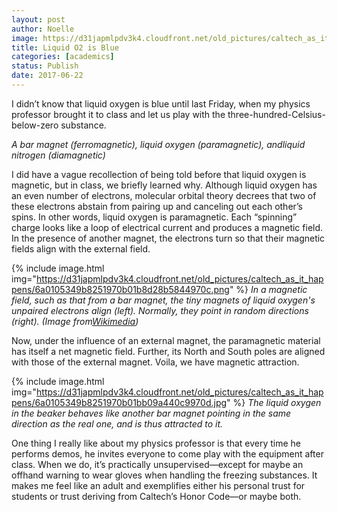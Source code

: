 ```yaml
---
layout: post
author: Noelle
image: https://d31japmlpdv3k4.cloudfront.net/old_pictures/caltech_as_it_happens/6a0105349b8251970b01bb09a440cd970d.jpg
title: Liquid O2 is Blue
categories: [academics]
status: Publish
date: 2017-06-22
---
```



I didn’t know that liquid oxygen is blue until last Friday, when my physics professor brought it to class and let us play with the three-hundred-Celsius-below-zero substance.

*A bar magnet (ferromagnetic), liquid oxygen (paramagnetic), andliquid nitrogen (diamagnetic)*

I did have a vague recollection of being told before that liquid oxygen is magnetic, but in class, we briefly learned why. Although liquid oxygen has an even number of electrons, molecular orbital theory decrees that two of these electrons abstain from pairing up and canceling out each other’s spins. In other words, liquid oxygen is paramagnetic. Each “spinning” charge looks like a loop of electrical current and produces a magnetic field. In the presence of another magnet, the electrons turn so that their magnetic fields align with the external field.


{% include image.html img="https://d31japmlpdv3k4.cloudfront.net/old_pictures/caltech_as_it_happens/6a0105349b8251970b01b8d28b5844970c.png" %}
*In a magnetic field, such as that from a bar magnet, the tiny magnets of liquid oxygen's unpaired electrons align (left). Normally, they point in random directions (right). (Image from<a href="https://upload.wikimedia.org/wikipedia/commons/thumb/0/0d/Paramagnetism_with_and_without_field.svg/800px-Paramagnetism_with_and_without_field.svg.png%20 N">Wikimedia</a>)*

Now, under the influence of an external magnet, the paramagnetic material has itself a net magnetic field. Further, its North and South poles are aligned with those of the external magnet. Voila, we have magnetic attraction.


{% include image.html img="https://d31japmlpdv3k4.cloudfront.net/old_pictures/caltech_as_it_happens/6a0105349b8251970b01bb09a440c9970d.jpg" %}
*The liquid oxygen in the beaker behaves like another bar magnet pointing in the same direction as the real one, and is thus attracted to it.*

One thing I really like about my physics professor is that every time he performs demos, he invites everyone to come play with the equipment after class. When we do, it’s practically unsupervised—except for maybe an offhand warning to wear gloves when handling the freezing substances. It makes me feel like an adult and exemplifies either his personal trust for students or trust deriving from Caltech’s Honor Code—or maybe both.


